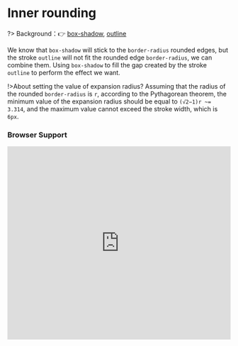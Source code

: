 
# Inner rounding

?> Background：:point_right: [box-shadow](https://developer.mozilla.org/zh-CN/docs/Web/CSS/box-shadow), [outline](https://developer.mozilla.org/zh-CN/docs/Web/CSS/outline)

We know that `box-shadow` will stick to the `border-radius` rounded edges, but the stroke `outline` will not fit the rounded edge `border-radius`, we can combine them. Using `box-shadow` to fill the gap created by the stroke `outline` to perform the effect we want.

!>About setting the value of expansion radius? Assuming that the radius of the rounded `border-radius` is `r`, according to the Pythagorean theorem, the minimum value of the expansion radius should be equal to `(√2−1)r ~= 3.314`, and the maximum value cannot exceed the stroke width, which is `6px`.

<vuep template="#inner-rounding_tpl"></vuep>

<script v-pre type="text/x-template" id="inner-rounding_tpl">
<style>
  main{
    width: 100%;
    padding: 60px 80px 80px;
  }
  div{
    width: 209px;
    margin: 29px auto;
    padding: 8px 16px;
    border-radius: 8px;
    background: #f4f0ea;
    outline: 6px solid #b4a078;
  }
  input{
    margin-left: calc(50% - 45px);
  }
  input:checked ~ div{
    box-shadow: 0 0 0 5px #b4a078;
  }
</style>
<template>
  <main>
    <input id="ck" type="checkbox" checked/>
    <label for="ck">box-shadow</label>
    <div>A paragraph of filler text. La la la de dah de dah de dah de la.</div>
  </main>
</template>
<script>  
</script>
</script>

### Browser Support

<iframe
  width="100%"
  height="436px"
  frameborder="0"
  src="https://caniuse.bitsofco.de/embed/index.html?feat=css-boxshadow&amp;periods=future_1,current,past_1,past_2,past_3&amp;accessible-colours=false">
</iframe>
